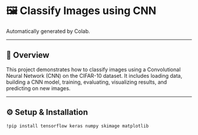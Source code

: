 # 🖼️ Classify Images using CNN

Automatically generated by Colab.

---

## 🚀 Overview

This project demonstrates how to classify images using a Convolutional Neural Network (CNN) on the CIFAR-10 dataset. It includes loading data, building a CNN model, training, evaluating, visualizing results, and predicting on new images.

---

## ⚙️ Setup & Installation

```bash
!pip install tensorflow keras numpy skimage matplotlib
